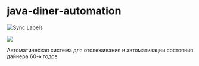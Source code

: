 # java-diner-automation

![Sync Labels](https://github.com/ViRGiL175/java-diner-automation/workflows/Sync%20Labels/badge.svg?branch=master)

![](https://user-images.githubusercontent.com/11541555/94340316-d7ce5600-0011-11eb-9ce1-1a37dd19e487.png)

Автоматическая система для отслеживания и автоматизации состояния дайнера 60-х годов
